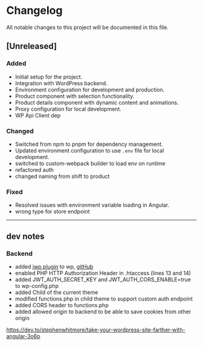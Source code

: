 # Changelog

All notable changes to this project will be documented in this file.

## [Unreleased]

### Added

- Initial setup for the project.
- Integration with WordPress backend.
- Environment configuration for development and production.
- Product component with selection functionality.
- Product details component with dynamic content and animations.
- Proxy configuration for local development.
- WP Api Client dep

### Changed

- Switched from npm to pnpm for dependency management.
- Updated environment configuration to use `.env` file for local development.
- switched to custom-webpack builder to load env on runtime
- refactored auth
- changed naming from shift to product

### Fixed

- Resolved issues with environment variable loading in Angular.
- wrong type for store endpoint

---

## dev notes

### Backend

- added [jwp plugin](https://de.wordpress.org/plugins/jwt-authentication-for-wp-rest-api/) to wp, [gitHub](https://github.com/Tmeister/wp-api-jwt-auth/)
- enabled PHP HTTP Authorization Header in .htaccess (lines 13 and 14)
- added JWT_AUTH_SECRET_KEY and JWT_AUTH_CORS_ENABLE=true to wp-config.php
- added Child of the current theme
- modified functions.php in child theme to support custom auth endpoint
- added CORS header to functions.php
- added allowed origin to backend to be able to save cookies from other origin

https://dev.to/stephenwhitmore/take-your-wordpress-site-farther-with-angular-3o6p
